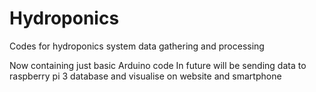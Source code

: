# Hydroponics
Codes for hydroponics system data gathering and processing

Now containing just basic Arduino code
In future will be sending data to raspberry pi 3 database and visualise on website and smartphone
